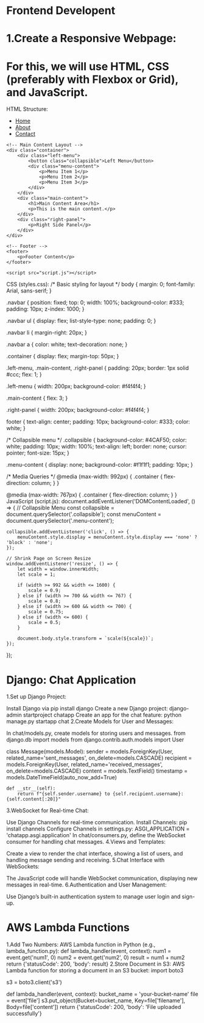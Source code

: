# Frontend Developent
# 1.Create a Responsive Webpage:
# For this, we will use HTML, CSS (preferably with Flexbox or Grid), and JavaScript.

HTML Structure:

<!DOCTYPE html>
<html lang="en">
<head>
    <meta charset="UTF-8">
    <meta name="viewport" content="width=device-width, initial-scale=1.0">
    <title>Responsive Webpage</title>
    <link rel="stylesheet" href="styles.css">
</head>
<body>
    <!-- Navbar -->
    <nav class="navbar">
        <ul>
            <li><a href="#">Home</a></li>
            <li><a href="#">About</a></li>
            <li><a href="#">Contact</a></li>
        </ul>
    </nav>
    
    <!-- Main Content Layout -->
    <div class="container">
        <div class="left-menu">
            <button class="collapsible">Left Menu</button>
            <div class="menu-content">
                <p>Menu Item 1</p>
                <p>Menu Item 2</p>
                <p>Menu Item 3</p>
            </div>
        </div>
        <div class="main-content">
            <h1>Main Content Area</h1>
            <p>This is the main content.</p>
        </div>
        <div class="right-panel">
            <p>Right Side Panel</p>
        </div>
    </div>
    
    <!-- Footer -->
    <footer>
        <p>Footer Content</p>
    </footer>

    <script src="script.js"></script>
</body>
</html>

CSS (styles.css):
/* Basic styling for layout */
body {
    margin: 0;
    font-family: Arial, sans-serif;
}

.navbar {
    position: fixed;
    top: 0;
    width: 100%;
    background-color: #333;
    padding: 10px;
    z-index: 1000;
}

.navbar ul {
    display: flex;
    list-style-type: none;
    padding: 0;
}

.navbar li {
    margin-right: 20px;
}

.navbar a {
    color: white;
    text-decoration: none;
}

.container {
    display: flex;
    margin-top: 50px;
}

.left-menu, .main-content, .right-panel {
    padding: 20px;
    border: 1px solid #ccc;
    flex: 1;
}

.left-menu {
    width: 200px;
    background-color: #f4f4f4;
}

.main-content {
    flex: 3;
}

.right-panel {
    width: 200px;
    background-color: #f4f4f4;
}

footer {
    text-align: center;
    padding: 10px;
    background-color: #333;
    color: white;
}

/* Collapsible menu */
.collapsible {
    background-color: #4CAF50;
    color: white;
    padding: 10px;
    width: 100%;
    text-align: left;
    border: none;
    cursor: pointer;
    font-size: 15px;
}

.menu-content {
    display: none;
    background-color: #f1f1f1;
    padding: 10px;
}

/* Media Queries */
@media (max-width: 992px) {
    .container {
        flex-direction: column;
    }
}

@media (max-width: 767px) {
    .container {
        flex-direction: column;
    }
}
JavaScript (script.js):
document.addEventListener('DOMContentLoaded', () => {
    // Collapsible Menu
    const collapsible = document.querySelector('.collapsible');
    const menuContent = document.querySelector('.menu-content');

    collapsible.addEventListener('click', () => {
        menuContent.style.display = menuContent.style.display === 'none' ? 'block' : 'none';
    });

    // Shrink Page on Screen Resize
    window.addEventListener('resize', () => {
        let width = window.innerWidth;
        let scale = 1;

        if (width >= 992 && width <= 1600) {
            scale = 0.9;
        } else if (width >= 700 && width <= 767) {
            scale = 0.8;
        } else if (width >= 600 && width <= 700) {
            scale = 0.75;
        } else if (width <= 600) {
            scale = 0.5;
        }

        document.body.style.transform = `scale(${scale})`;
    });
});


# Django: Chat Application
1.Set up Django Project:

Install Django via pip install django
Create a new Django project: django-admin startproject chatapp
Create an app for the chat feature: python manage.py startapp chat
2.Create Models for User and Messages:

In chat/models.py, create models for storing users and messages.
from django.db import models
from django.contrib.auth.models import User

class Message(models.Model):
    sender = models.ForeignKey(User, related_name='sent_messages', on_delete=models.CASCADE)
    recipient = models.ForeignKey(User, related_name='received_messages', on_delete=models.CASCADE)
    content = models.TextField()
    timestamp = models.DateTimeField(auto_now_add=True)

    def __str__(self):
        return f"{self.sender.username} to {self.recipient.username}: {self.content[:20]}"
3.WebSocket for Real-time Chat:

Use Django Channels for real-time communication.
Install Channels: pip install channels
Configure Channels in settings.py:
ASGI_APPLICATION = 'chatapp.asgi.application'
In chat/consumers.py, define the WebSocket consumer for handling chat messages.
4.Views and Templates:

Create a view to render the chat interface, showing a list of users, and handling message sending and receiving.
5.Chat Interface with WebSockets:

The JavaScript code will handle WebSocket communication, displaying new messages in real-time.
6.Authentication and User Management:

Use Django’s built-in authentication system to manage user login and sign-up.

# AWS Lambda Functions
1.Add Two Numbers: AWS Lambda function in Python (e.g., lambda_function.py):
def lambda_handler(event, context):
    num1 = event.get('num1', 0)
    num2 = event.get('num2', 0)
    result = num1 + num2
    return {'statusCode': 200, 'body': result}
2.Store Document in S3: AWS Lambda function for storing a document in an S3 bucket:
import boto3

s3 = boto3.client('s3')

def lambda_handler(event, context):
    bucket_name = 'your-bucket-name'
    file = event['file']
    s3.put_object(Bucket=bucket_name, Key=file['filename'], Body=file['content'])
    return {'statusCode': 200, 'body': 'File uploaded successfully'}



